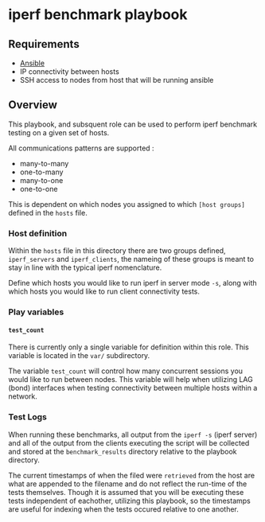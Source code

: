 # iperf benchmark playbook

## Requirements

* [Ansible](http://docs.ansible.com/ansible/latest/intro.html)
* IP connectivity between hosts
* SSH access to nodes from host that will be running ansible

## Overview

This playbook, and subsquent role can be used to perform iperf benchmark testing on a given set of hosts.

All communications patterns are supported :

* many-to-many
* one-to-many
* many-to-one
* one-to-one

This is dependent on which nodes you assigned to which `[host groups]` defined in the `hosts` file.

### Host definition

Within the `hosts` file in this directory there are two groups defined, `iperf_servers` and `iperf_clients`, the 
nameing of these groups is meant to stay in line with the typical iperf nomenclature.

Define which hosts you would like to run iperf in server mode `-s`, along with which hosts you would like to run client
connectivity tests.

### Play variables

#### `test_count`

There is currently only a single variable for definition within this role. This variable is located in the `var/` subdirectory.

The variable `test_count` will control how many concurrent sessions you would like to run between nodes. This variable will help
when utilizing LAG (bond) interfaces when testing connectivity between multiple hosts within a network.


### Test Logs

When running these benchmarks, all output from the `iperf -s` (iperf server) and all of the output from the
clients executing the script will be collected and stored at the `benchmark_results` directory relative to the playbook directory.

The current timestamps of when the filed were `retrieved` from the host are what are appended to the filename
and do not reflect the run-time of the tests themselves. Though it is assumed that you will be executing these 
tests independent of eachother, utilizing this playbook, so the timestamps are useful for indexing when the tests
occured relative to one another.